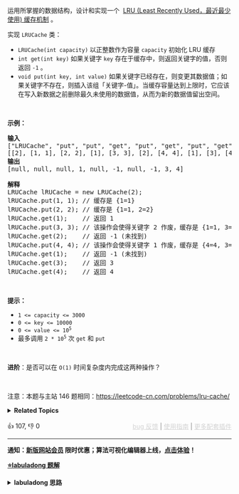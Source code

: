 <div class="title__3Vvk"> 
 <p>运用所掌握的数据结构，设计和实现一个&nbsp; <a href="https://baike.baidu.com/item/LRU" target="_blank">LRU (Least Recently Used，最近最少使用) 缓存机制</a> 。</p> 
</div>

<p>实现 <code>LRUCache</code> 类：</p>

<ul> 
 <li><code>LRUCache(int capacity)</code> 以正整数作为容量&nbsp;<code>capacity</code> 初始化 LRU 缓存</li> 
 <li><code>int get(int key)</code> 如果关键字 <code>key</code> 存在于缓存中，则返回关键字的值，否则返回 <code>-1</code> 。</li> 
 <li><code>void put(int key, int value)</code>&nbsp;如果关键字已经存在，则变更其数据值；如果关键字不存在，则插入该组「关键字-值」。当缓存容量达到上限时，它应该在写入新数据之前删除最久未使用的数据值，从而为新的数据值留出空间。</li> 
</ul>

<p>&nbsp;</p>

<p><strong>示例：</strong></p>

<pre>
<strong>输入</strong>
["LRUCache", "put", "put", "get", "put", "get", "put", "get", "get", "get"]
[[2], [1, 1], [2, 2], [1], [3, 3], [2], [4, 4], [1], [3], [4]]
<strong>输出</strong>
[null, null, null, 1, null, -1, null, -1, 3, 4]

<strong>解释</strong>
LRUCache lRUCache = new LRUCache(2);
lRUCache.put(1, 1); // 缓存是 {1=1}
lRUCache.put(2, 2); // 缓存是 {1=1, 2=2}
lRUCache.get(1);    // 返回 1
lRUCache.put(3, 3); // 该操作会使得关键字 2 作废，缓存是 {1=1, 3=3}
lRUCache.get(2);    // 返回 -1 (未找到)
lRUCache.put(4, 4); // 该操作会使得关键字 1 作废，缓存是 {4=4, 3=3}
lRUCache.get(1);    // 返回 -1 (未找到)
lRUCache.get(3);    // 返回 3
lRUCache.get(4);    // 返回 4
</pre>

<p>&nbsp;</p>

<p><strong>提示：</strong></p>

<ul> 
 <li><code>1 &lt;= capacity &lt;= 3000</code></li> 
 <li><code>0 &lt;= key &lt;= 10000</code></li> 
 <li><code>0 &lt;= value &lt;= 10<sup>5</sup></code></li> 
 <li>最多调用 <code>2 * 10<sup>5</sup></code> 次 <code>get</code> 和 <code>put</code></li> 
</ul>

<p>&nbsp;</p>

<p><strong>进阶</strong>：是否可以在&nbsp;<code>O(1)</code> 时间复杂度内完成这两种操作？</p>

<p>&nbsp;</p>

<p>
 <meta charset="UTF-8" />注意：本题与主站 146&nbsp;题相同：<a href="https://leetcode-cn.com/problems/lru-cache/">https://leetcode-cn.com/problems/lru-cache/</a>&nbsp;</p>

<details><summary><strong>Related Topics</strong></summary>设计 | 哈希表 | 链表 | 双向链表</details><br>

<div>👍 107, 👎 0<span style='float: right;'><span style='color: gray;'><a href='https://github.com/labuladong/fucking-algorithm/discussions/939' target='_blank' style='color: lightgray;text-decoration: underline;'>bug 反馈</a> | <a href='https://labuladong.online/algo/fname.html?fname=jb插件简介' target='_blank' style='color: lightgray;text-decoration: underline;'>使用指南</a> | <a href='https://labuladong.online/algo/images/others/%E5%85%A8%E5%AE%B6%E6%A1%B6.jpg' target='_blank' style='color: lightgray;text-decoration: underline;'>更多配套插件</a></span></span></div>

<div id="labuladong"><hr>

**通知：[新版网站会员](https://labuladong.online/algo/intro/site-vip/) 限时优惠；算法可视化编辑器上线，[点击体验](https://labuladong.online/algo/intro/visualize/)！**



<p><strong><a href="https://labuladong.online/algo/slug.html?slug=OrIXps" target="_blank">⭐️labuladong 题解</a></strong></p>
<details><summary><strong>labuladong 思路</strong></summary>

## 基本思路

这道题和 [146. LRU 缓存机制](/problems/lru-cache) 相同。

PS：这道题在[《算法小抄》](https://item.jd.com/12759911.html) 的第 216 页。

要让 `put` 和 `get` 方法的时间复杂度为 `O(1)`，我们可以总结出 `cache` 这个数据结构必要的条件：

1、显然 `cache` 中的元素必须有时序，以区分最近使用的和久未使用的数据，当容量满了之后要删除最久未使用的那个元素腾位置。

2、我们要在 `cache` 中快速找某个 `key` 是否已存在并得到对应的 `val`；

3、每次访问 `cache` 中的某个 `key`，需要将这个元素变为最近使用的，也就是说 `cache` 要支持在任意位置快速插入和删除元素。

哈希表查找快，但是数据无固定顺序；链表有顺序之分，插入删除快，但是查找慢，所以结合二者的长处，可以形成一种新的数据结构：哈希链表 `LinkedHashMap`：

![](https://labuladong.github.io/pictures/LRU算法/4.jpg)

至于 `put` 和 `get` 的具体逻辑，可以画出这样一个流程图：

![](https://labuladong.github.io/pictures/LRU算法/put.jpg)

根据上述逻辑写代码即可。

**详细题解：[算法就像搭乐高：带你手撸 LRU 算法](https://labuladong.online/algo/fname.html?fname=LRU算法)**

**标签：[数据结构](https://labuladong.online/algo/)，[设计](https://labuladong.online/algo/)**

## 解法代码

提示：🟢 标记的是我写的解法代码，🤖 标记的是 chatGPT 翻译的多语言解法代码。如有错误，可以 [点这里](https://github.com/labuladong/fucking-algorithm/issues/1113) 反馈和修正。

<div class="tab-panel"><div class="tab-nav">
<button data-tab-item="cpp" class="tab-nav-button btn " data-tab-group="default" onclick="switchTab(this)">cpp🤖</button>

<button data-tab-item="python" class="tab-nav-button btn " data-tab-group="default" onclick="switchTab(this)">python🤖</button>

<button data-tab-item="java" class="tab-nav-button btn active" data-tab-group="default" onclick="switchTab(this)">java🟢</button>

<button data-tab-item="go" class="tab-nav-button btn " data-tab-group="default" onclick="switchTab(this)">go🤖</button>

<button data-tab-item="javascript" class="tab-nav-button btn " data-tab-group="default" onclick="switchTab(this)">javascript🤖</button>
</div><div class="tab-content">
<div data-tab-item="cpp" class="tab-item " data-tab-group="default"><div class="highlight">

```cpp
// 注意：cpp 代码由 chatGPT🤖 根据我的 java 代码翻译，旨在帮助不同背景的读者理解算法逻辑。
// 本代码不保证正确性，仅供参考。如有疑惑，可以参照我写的 java 代码对比查看。

class LRUCache {
    int cap;
    unordered_map<int, int> cache;
    list<int> keys;

public:
    LRUCache(int capacity) {
        this->cap = capacity;
    }

    int get(int key) {
        auto it = cache.find(key);
        if (it == cache.end()) {
            return -1;
        }
        // 将 key 变为最近使用
        makeRecently(key);
        return it->second;
    }

    void put(int key, int val) {
        auto it = cache.find(key);
        if (it != cache.end()) {
            // 修改 key 的值
            it->second = val;
            // 将 key 变为最近使用
            makeRecently(key);
            return;
        }

        if (cache.size() >= this->cap) {
            // 链表头部就是最久未使用的 key
            int oldestKey = keys.front();
            keys.pop_front();
            cache.erase(oldestKey);
        }
        // 将新的 key 添加链表尾部
        keys.push_back(key);
        cache[key] = val;
    }

private:
    void makeRecently(int key) {
        int val = cache[key];
        // 删除 key，重新插入到队尾
        keys.remove(key);
        keys.push_back(key);
        cache[key] = val;
    }
};
```

</div></div>

<div data-tab-item="python" class="tab-item " data-tab-group="default"><div class="highlight">

```python
# 注意：python 代码由 chatGPT🤖 根据我的 java 代码翻译，旨在帮助不同背景的读者理解算法逻辑。
# 本代码已经通过力扣的测试用例，应该可直接成功提交。

class LRUCache:
    def __init__(self, capacity: int):
        self.cap = capacity
        self.cache = {}

    def get(self, key: int) -> int:
        if key not in self.cache:
            return -1
        # 将 key 变为最近使用
        self.makeRecently(key)
        return self.cache[key]

    def put(self, key: int, val: int) -> None:
        if key in self.cache:
            # 修改 key 的值
            self.cache[key] = val
            # 将 key 变为最近使用
            self.makeRecently(key)
            return

        if len(self.cache) >= self.cap:
            # 链表头部就是最久未使用的 key
            oldest_key = next(iter(self.cache))
            self.cache.pop(oldest_key)

        # 将新的 key 添加链表尾部
        self.cache[key] = val

    def makeRecently(self, key: int) -> None:
        val = self.cache[key]
        # 删除 key，重新插入到队尾
        del self.cache[key]
        self.cache[key] = val
```

</div></div>

<div data-tab-item="java" class="tab-item active" data-tab-group="default"><div class="highlight">

```java
class LRUCache {
    int cap;
    LinkedHashMap<Integer, Integer> cache = new LinkedHashMap<>();
    public LRUCache(int capacity) {
        this.cap = capacity;
    }

    public int get(int key) {
        if (!cache.containsKey(key)) {
            return -1;
        }
        // 将 key 变为最近使用
        makeRecently(key);
        return cache.get(key);
    }

    public void put(int key, int val) {
        if (cache.containsKey(key)) {
            // 修改 key 的值
            cache.put(key, val);
            // 将 key 变为最近使用
            makeRecently(key);
            return;
        }

        if (cache.size() >= this.cap) {
            // 链表头部就是最久未使用的 key
            int oldestKey = cache.keySet().iterator().next();
            cache.remove(oldestKey);
        }
        // 将新的 key 添加链表尾部
        cache.put(key, val);
    }

    private void makeRecently(int key) {
        int val = cache.get(key);
        // 删除 key，重新插入到队尾
        cache.remove(key);
        cache.put(key, val);
    }
}
```

</div></div>

<div data-tab-item="go" class="tab-item " data-tab-group="default"><div class="highlight">

```go
// 注意：go 代码由 chatGPT🤖 根据我的 java 代码翻译，旨在帮助不同背景的读者理解算法逻辑。
// 本代码不保证正确性，仅供参考。如有疑惑，可以参照我写的 java 代码对比查看。

type LRUCache struct {
    cap  int
    cache map[int]int
}

// Constructor 创建一个 LRU Cache 实例
func Constructor(capacity int) LRUCache {
    return LRUCache{
        cap:  capacity,
        cache: make(map[int]int),
    }
}

// Get 获取一个 key 的值
func (this *LRUCache) Get(key int) int {
    if val, ok := this.cache[key]; ok {
        this.makeRecently(key)
        return val
    }
    return -1
}

// Put 插入一个 key/value
func (this *LRUCache) Put(key int, value int) {
    if _, ok := this.cache[key]; ok {
        this.cache[key] = value
        this.makeRecently(key)
        return
    }
    if len(this.cache) >= this.cap {
        this.removeLeastRecently()
    }
    this.cache[key] = value
}

// makeRecently 将一个元素标记为最近使用的
func (this *LRUCache) makeRecently(key int) {
    val := this.cache[key]
    delete(this.cache, key)
    this.cache[key] = val
}

// removeLeastRecently 移除最近未使用的元素
func (this *LRUCache) removeLeastRecently() {
    for k := range this.cache {
        delete(this.cache, k)
        break
    }
}
```

</div></div>

<div data-tab-item="javascript" class="tab-item " data-tab-group="default"><div class="highlight">

```javascript
// 注意：javascript 代码由 chatGPT🤖 根据我的 java 代码翻译，旨在帮助不同背景的读者理解算法逻辑。
// 本代码已经通过力扣的测试用例，应该可直接成功提交。

var LRUCache = function(capacity) {
  this.cap = capacity;
  this.cache = new Map();
};

LRUCache.prototype.get = function(key) {
  if (!this.cache.has(key)) {
    return -1;
  }
  // 将 key 变为最近使用
  this.makeRecently(key);
  return this.cache.get(key);
};

LRUCache.prototype.put = function(key, val) {
  if (this.cache.has(key)) {
    // 修改 key 的值
    this.cache.set(key, val);
    // 将 key 变为最近使用
    this.makeRecently(key);
    return;
  }

  if (this.cache.size >= this.cap) {
    // 链表头部就是最久未使用的 key
    const oldestKey = this.cache.keys().next().value;
    this.cache.delete(oldestKey);
  }
  // 将新的 key 添加链表尾部
  this.cache.set(key, val);
};

LRUCache.prototype.makeRecently = function(key) {
  const val = this.cache.get(key);
  // 删除 key，重新插入到队尾
  this.cache.delete(key);
  this.cache.set(key, val);
};
```

</div></div>
</div></div>

**类似题目**：
  - [剑指 Offer II 031. 最近最少使用缓存 🟠](/problems/OrIXps)

</details>
</div>




